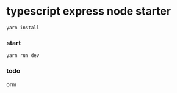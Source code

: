 # typescript express node starter

```shell
yarn install
```

### start

```shell
yarn run dev
```

### todo

orm
